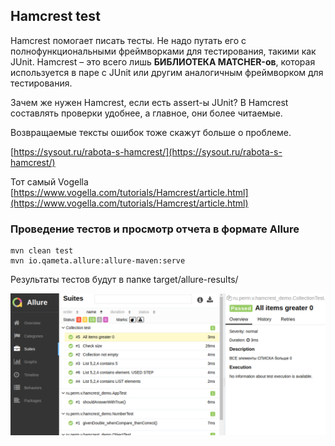## Hamcrest test

Hamcrest помогает писать тесты. Не надо путать его с полнофункциональными фреймворками для тестирования, 
такими как JUnit. Hamcrest – это всего лишь **БИБЛИОТЕКА MATCHER-ов**, которая используется в паре с JUnit 
или другим аналогичным фреймворком для тестирования.

Зачем же нужен Hamcrest, если есть assert-ы JUnit? 
В Hamcrest составлять проверки удобнее, а главное, они более читаемые.

Возвращаемые тексты ошибок тоже скажут больше о проблеме.

[https://sysout.ru/rabota-s-hamcrest/](https://sysout.ru/rabota-s-hamcrest/)

Тот самый Vogella
[https://www.vogella.com/tutorials/Hamcrest/article.html](https://www.vogella.com/tutorials/Hamcrest/article.html)

### Проведение тестов и просмотр отчета в формате Allure

```shell
mvn clean test
mvn io.qameta.allure:allure-maven:serve
```

Результаты тестов будут в папке target/allure-results/

![Allure report](doc/img.png)